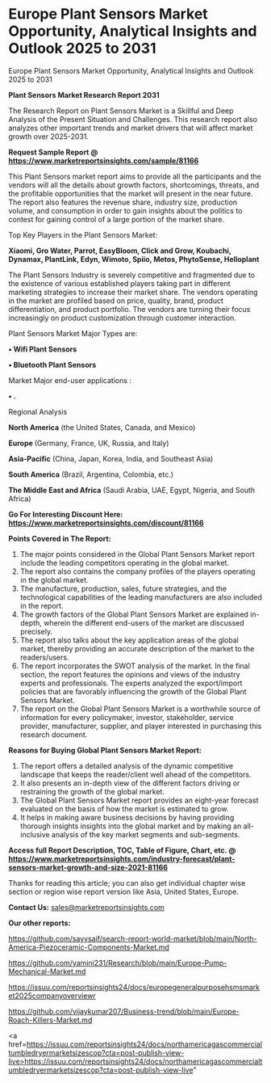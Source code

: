 # Europe Plant Sensors Market Opportunity, Analytical Insights and Outlook 2025 to 2031
 Europe Plant Sensors Market Opportunity, Analytical Insights and Outlook 2025 to 2031

<strong>Plant Sensors Market Research Report 2031</strong>

The Research Report on Plant Sensors Market is a Skillful and Deep Analysis of the Present Situation and Challenges. This research report also analyzes other important trends and market drivers that will affect market growth over 2025-2031.

<strong>Request Sample Report @ <a href=https://www.marketreportsinsights.com/sample/81166>https://www.marketreportsinsights.com/sample/81166</a></strong>

This Plant Sensors market report aims to provide all the participants and the vendors will all the details about growth factors, shortcomings, threats, and the profitable opportunities that the market will present in the near future. The report also features the revenue share, industry size, production volume, and consumption in order to gain insights about the politics to contest for gaining control of a large portion of the market share.

Top Key Players in the Plant Sensors Market:

<strong>Xiaomi, Gro Water, Parrot, EasyBloom, Click and Grow, Koubachi, Dynamax, PlantLink, Edyn, Wimoto, Spiio, Metos, PhytoSense, Helloplant</strong>

The Plant Sensors Industry is severely competitive and fragmented due to the existence of various established players taking part in different marketing strategies to increase their market share. The vendors operating in the market are profiled based on price, quality, brand, product differentiation, and product portfolio. The vendors are turning their focus increasingly on product customization through customer interaction.

Plant Sensors Market Major Types are:

<strong>• Wifi Plant Sensors

• Bluetooth Plant Sensors</strong>

Market Major end-user applications :

<strong>• .</strong>

Regional Analysis

</u><strong><b>North America</b></strong> (the United States, Canada, and Mexico)

<strong><b>Europe </b></strong>(Germany, France, UK, Russia, and Italy)

<strong><b>Asia-Pacific</b></strong> (China, Japan, Korea, India, and Southeast Asia)

<strong><b>South America</b></strong> (Brazil, Argentina, Colombia, etc.)

<strong><b>The Middle East and Africa</b></strong> (Saudi Arabia, UAE, Egypt, Nigeria, and South Africa)

<strong>Go For Interesting Discount Here: <a href=https://www.marketreportsinsights.com/discount/81166>https://www.marketreportsinsights.com/discount/81166</a></strong>

<strong>Points Covered in The Report:</strong>
<ol>
  <li>The major points considered in the Global Plant Sensors Market report include the leading competitors operating in the global market.</li>
  <li>The report also contains the company profiles of the players operating in the global market.</li>
  <li>The manufacture, production, sales, future strategies, and the technological capabilities of the leading manufacturers are also included in the report.</li>
  <li>The growth factors of the Global Plant Sensors Market are explained in-depth, wherein the different end-users of the market are discussed precisely.</li>
  <li>The report also talks about the key application areas of the global market, thereby providing an accurate description of the market to the readers/users.</li>
  <li>The report incorporates the SWOT analysis of the market. In the final section, the report features the opinions and views of the industry experts and professionals. The experts analyzed the export/import policies that are favorably influencing the growth of the Global Plant Sensors Market.</li>
  <li>The report on the Global Plant Sensors Market is a worthwhile source of information for every policymaker, investor, stakeholder, service provider, manufacturer, supplier, and player interested in purchasing this research document.</li>
</ol>
<strong>Reasons for Buying Global Plant Sensors Market Report:</strong>

<ol>
  <li>The report offers a detailed analysis of the dynamic competitive landscape that keeps the reader/client well ahead of the competitors.</li>
  <li>It also presents an in-depth view of the different factors driving or restraining the growth of the global market.</li>
  <li>The Global Plant Sensors Market report provides an eight-year forecast evaluated on the basis of how the market is estimated to grow.</li>
  <li>It helps in making aware business decisions by having providing thorough insights insights into the global market and by making an all-inclusive analysis of the key market segments and sub-segments.</li>
</ol>
<strong>Access full Report Description, TOC, Table of Figure, Chart, etc. @ <a href=https://www.marketreportsinsights.com/industry-forecast/plant-sensors-market-growth-and-size-2021-81166>https://www.marketreportsinsights.com/industry-forecast/plant-sensors-market-growth-and-size-2021-81166</a></strong>


Thanks for reading this article; you can also get individual chapter wise section or region wise report version like Asia, United States, Europe.

<strong>Contact Us:</strong>
sales@marketreportsinsights.com

<strong>Our other reports:</strong>

<a href=https://github.com/sayysaif/search-report-world-market/blob/main/North-America-Piezoceramic-Components-Market.md>https://github.com/sayysaif/search-report-world-market/blob/main/North-America-Piezoceramic-Components-Market.md</a>

<a href=https://github.com/yamini231/Research/blob/main/Europe-Pump-Mechanical-Market.md>https://github.com/yamini231/Research/blob/main/Europe-Pump-Mechanical-Market.md</a>

<a href=https://issuu.com/reportsinsights24/docs/europegeneralpurposehsmsmarket2025companyoverviewr>https://issuu.com/reportsinsights24/docs/europegeneralpurposehsmsmarket2025companyoverviewr</a>

<a href=https://github.com/vijaykumar207/Business-trend/blob/main/Europe-Roach-Killers-Market.md>https://github.com/vijaykumar207/Business-trend/blob/main/Europe-Roach-Killers-Market.md</a>

<a href=https://issuu.com/reportsinsights24/docs/northamericagascommercialtumbledryermarketsizescop?cta=post-publish-view-live>https://issuu.com/reportsinsights24/docs/northamericagascommercialtumbledryermarketsizescop?cta=post-publish-view-live</a>"
